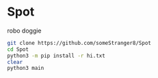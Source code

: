 # Spot

robo doggie

```bash
git clone https://github.com/someStranger8/Spot
cd Spot
python3 -m pip install -r hi.txt
clear
python3 main
```
